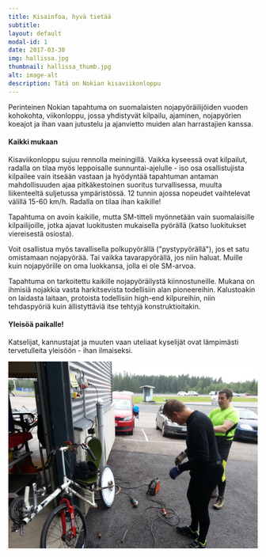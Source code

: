 ```yaml
---
title: Kisainfoa, hyvä tietää
subtitle:
layout: default
modal-id: 1
date: 2017-03-30
img: hallissa.jpg
thumbnail: hallissa_thumb.jpg
alt: image-alt
description: Tätä on Nokian kisaviikonloppu
---
```


Perinteinen Nokian tapahtuma on suomalaisten nojapyöräilijöiden vuoden kohokohta, viikonloppu, jossa yhdistyvät kilpailu, ajaminen, 
nojapyörien koeajot ja ihan vaan jutustelu ja ajanvietto muiden alan harrastajien kanssa.

#### Kaikki mukaan
Kisaviikonloppu sujuu rennolla meiningillä. Vaikka kyseessä ovat kilpailut, radalla on tilaa myös leppoisalle sunnuntai-ajelulle - 
iso osa osallistujista kilpailee vain itseään vastaan ja hyödyntää tapahtuman antaman mahdollisuuden ajaa pitkäkestoinen 
suoritus turvallisessa, muulta liikenteeltä suljetussa ympäristössä. 12 tunnin ajossa nopeudet vaihtelevat välillä 15-60 km/h. 
Radalla on tilaa ihan kaikille!

Tapahtuma on avoin kaikille, mutta SM-titteli myönnetään vain suomalaisille kilpailijoille, jotka ajavat luokitusten 
mukaisella pyörällä (katso luokitukset viereisestä osiosta).

Voit osallistua myös tavallisella polkupyörällä ("pystypyörällä"), jos et satu omistamaan nojapyörää. 
Tai vaikka tavarapyörällä, jos niin haluat. Muille kuin nojapyörille on oma luokkansa, jolla ei ole SM-arvoa.

Tapahtuma on tarkoitettu kaikille nojapyöräilystä kiinnostuneille. Mukana on ihmisiä nojakkia vasta harkitsevista 
todellisiin alan pioneereihin. Kalustoakin on laidasta laitaan, protoista todellisiin high-end kilpureihin, niin 
tehdaspyöriä kuin ällistyttäviä itse tehtyjä konstruktioitakin.

#### Yleisöä paikalle!
Katselijat, kannustajat ja muuten vaan uteliaat kyselijät ovat lämpimästi tervetulleita yleisöön - ihan ilmaiseksi.

![Hitsausta](/img/portfolio/hitsausta.jpg "Klo 8:00 sunnuntai-aamu: viime hetken pikku säätöä Kempillä ja rälläkällä")
